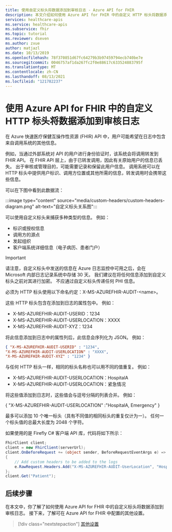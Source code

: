 ```yaml
---
title: 使用自定义标头将数据添加到审核日志 - Azure API for FHIR
description: 本文介绍如何使用 Azure API for FHIR 中的自定义 HTTP 标头将数据添加到审核日志。
services: healthcare-apis
ms.service: healthcare-apis
ms.subservice: fhir
ms.topic: tutorial
ms.reviewer: dseven
ms.author: zxue
author: matjazl
ms.date: 10/13/2019
ms.openlocfilehash: 78f370851d67fc64279b3b97459794ecb740be7e
ms.sourcegitcommit: 0046757af1da267fc2f0e88617c633524883795f
ms.translationtype: MT
ms.contentlocale: zh-CN
ms.lasthandoff: 08/13/2021
ms.locfileid: "121782237"
---
```

# <a name="add-data-to-audit-logs-by-using-custom-http-headers-in-azure-api-for-fhir"></a>使用 Azure API for FHIR 中的自定义 HTTP 标头将数据添加到审核日志

在 Azure 快速医疗保健互操作性资源 (FHIR) API 中，用户可能希望在日志中包含来自调用系统的其他信息。

例如，当通过外部系统对 API 的用户进行身份验证时，该系统会将调用转发到 FHIR API。 在 FHIR API 层上，由于已转发调用，因此有关原始用户的信息已丢失。 出于审核或管理目的，可能需要记录和保留此用户信息。 调用系统可以在 HTTP 标头中提供用户标识、调用方位置或其他所需的信息，转发调用时会携带这些信息。

可以在下图中看到此数据流：

:::image type="content" source="media/custom-headers/custom-headers-diagram.png" alt-text="自定义标头关系图":::

可以使用自定义标头来捕获多种类型的信息。 例如：

* 标识或授权信息
* 调用方的源点
* 发起组织
* 客户端系统详细信息（电子病历、患者门户）

> [!IMPORTANT]
> 请注意，自定义标头中发送的信息在 Azure 日志监控中可用之后，会在 Microsoft 内部日志记录系统中存储 30 天。 我们建议在将任何信息添加到自定义标头之前对其进行加密。 不应通过自定义标头传递任何 PHI 信息。

必须为 HTTP 标头使用以下命名约定：X-MS-AZUREFHIR-AUDIT-\<name>。

这些 HTTP 标头包含在添加到日志的属性包中。 例如：

* X-MS-AZUREFHIR-AUDIT-USERID：1234 
* X-MS-AZUREFHIR-AUDIT-USERLOCATION：XXXX
* X-MS-AZUREFHIR-AUDIT-XYZ：1234

将此信息添加到日志中的属性列后，此信息会序列化为 JSON。 例如：

```json
{ "X-MS-AZUREFHIR-AUDIT-USERID" : "1234",
"X-MS-AZUREFHIR-AUDIT-USERLOCATION" : "XXXX",
"X-MS-AZUREFHIR-AUDIT-XYZ" : "1234" }
```
 
与任何 HTTP 标头一样，相同的标头名称也可以用不同的值重复。 例如：

* X-MS-AZUREFHIR-AUDIT-USERLOCATION：HospitalA
* X-MS-AZUREFHIR-AUDIT-USERLOCATION：紧急情况

将这些值添加到日志时，这些值会与逗号分隔的列表合并。 例如：

{ "X-MS-AZUREFHIR-AUDIT-USERLOCATION" :"HospitalA, Emergency" }
 
最多可以添加 10 个唯一标头（具有不同值的相同标头的重复仅计为一）。 任何一个标头值的总最大长度为 2048 个字符。

如果使用的是 Firefly C# 客户端 API 库，代码将如下所示：

```C#
FhirClient client;
client = new FhirClient(serverUrl);
client.OnBeforeRequest += (object sender, BeforeRequestEventArgs e) =>
{
    // Add custom headers to be added to the logs
    e.RawRequest.Headers.Add("X-MS-AZUREFHIR-AUDIT-UserLocation", "HospitalA");
};
client.Get("Patient");
```
## <a name="next-steps"></a>后续步骤
在本文中，你了解了如何使用 Azure API for FHIR 中的自定义标头将数据添加到审核日志。 接下来，了解可在 Azure API for FHIR 中配置的其他设置。
 
>[!div class="nextstepaction"]
>[其他设置](azure-api-for-fhir-additional-settings.md)
